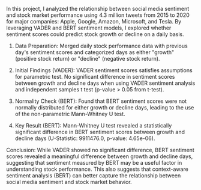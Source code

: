 In this project, I analyzed the relationship between social media sentiment and stock market performance using 4.3 million tweets from 2015 to 2020 for major companies: Apple, Google, Amazon, Microsoft, and Tesla. By leveraging VADER and BERT sentiment models, I explored whether sentiment scores could predict stock growth or decline on a daily basis.

1. Data Preparation: Merged daily stock performance data with previous day's sentiment scores and categorized days as either "growth" (positive stock return) or "decline" (negative stock return).

2. Initial Findings (VADER): VADER sentiment scores satisfies assumptions for parametric test. No significant difference in sentiment scores between growth and decline days when using VADER sentiment analysis and independent samples t test (p-value > 0.05 from t-test).

3. Normality Check (BERT): Found that BERT sentiment scores were not normally distributed for either growth or decline days, leading to the use of the non-parametric Mann-Whitney U test.

4. Key Result (BERT): Mann-Whitney U test revealed a statistically significant difference in BERT sentiment scores between growth and decline days (U-Statistic: 9911476.0, p-value: 4.65e-06).

Conclusion: While VADER showed no significant difference, BERT sentiment scores revealed a meaningful difference between growth and decline days, suggesting that sentiment measured by BERT may be a useful factor in understanding stock performance. This also suggests that context-aware sentiment analysis (BERT) can better capture the relationship between social media sentiment and stock market behavior.

